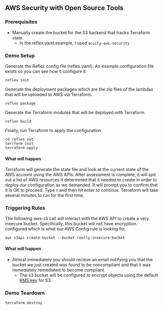 ## AWS Security with Open Source Tools

### Prerequisites
* Manually create the bucket for the S3 backend that tracks Terraform state.
  * In the reflex.yaml.example, I used `acuity-aws-security`

### Demo Setup

Generate the Reflex config file (reflex.yaml). An example configuration file exists so you can see how it configure it.

```
reflex init
```

Generate the deployment packages which are the zip files of the lambdas that will be uploaded to AWS via Terraform.

```
reflex package
```

Generate the Terraform modules that will be deployed with Terraform.

```
reflex build
```

Finally, run Terraform to apply the configuration

```
cd reflex_out
terrform init
terraform apply
```

#### What will happen

Terraform will generate the state file and look at the current state of the AWS account using the AWS APIs. After assessment is complete, it will spit out a list of AWS resources it determined that it needed to create in order to deploy our configuration as we demanded. It will prompt you to confirm that it is OK to proceed. Type `Y` and then hit enter to continue. Terraform will take several minutes to run for the first time.


### Triggering Rules

The following aws-cli call will interact with the AWS API to create a very insecure bucket. Specifically, this bucket will not have encryption configured which is what our AWS Config rule is looking for.

```
aws s3api create-bucket --bucket really-insecure-bucket
```

#### What will happen

* Almost immediately you should recieve an email notifying you that the bucket we just created was found to be noncompliant and that it was immediately remediated to become compliant.
  * The s3 bucket will be configured to encrypt objects using the default [KMS key](https://aws.amazon.com/kms) for S3.

### Demo Teardown

```
terraform destroy
```
